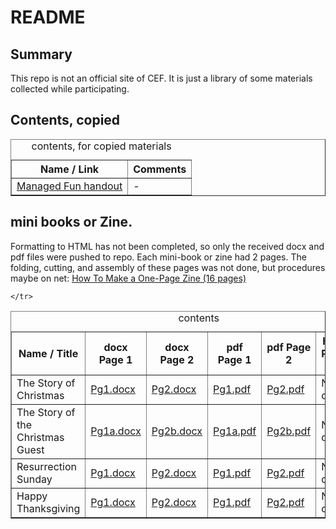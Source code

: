 # README

## Summary
This repo is not an official site of CEF. It is just a library of some materials collected while participating.

## Contents, copied
<table border=1><caption>contents, for copied materials</caption>
<tr><th>Name / Link</th><th>Comments</th></tr>
<tr><td><a href="https://html-preview.github.io/?url=https://raw.githubusercontent.com/sword-2/CEF/main/admin/handout-managed%20fun/managed%20fun.html">Managed Fun handout</a></td><td>-</td></tr>
</table>


## mini books or Zine.

<p>
Formatting to HTML has not been completed, so only the received docx and pdf files were pushed to repo. Each mini-book or zine had 2 pages. The folding, cutting, and assembly of these pages was not done, but procedures maybe on net: <a href="https://anatomicair.com/how-to-make-a-one-page-zine/">How To Make a One-Page Zine (16 pages)</a>
</p>

<table border=1><caption>contents</caption>
<tr>
	<th>Name / Title</th>
	<th>docx Page 1</th>
	<th>docx Page 2</th>
	<th>pdf Page 1</th>
	<th>pdf Page 2</th>
	<th>html Page 1</th>
	<th>html Page 2</th>
	</tr>

<tr>
	<td>The Story of Christmas</td>
	<td><a href="https://github.com/sword-2/CEF/blob/main/zine/ChristmasStory/docx/ChristmasStory120523Pg1.docx">Pg1.docx</a></td>
	<td><a href="https://github.com/sword-2/CEF/blob/main/zine/ChristmasStory/docx/ChristmasStory120523Pg2.docx">Pg2.docx</a></td>
	<td><a href="https://github.com/sword-2/CEF/blob/main/zine/ChristmasStory/pdf/ChristmasStory120523Pg1.pdf">Pg1.pdf</a></td>
	<td><a href="https://github.com/sword-2/CEF/blob/main/zine/ChristmasStory/pdf/ChristmasStory120523Pg2.pdf">Pg2.pdf</a></td>
	<td>Not done</td>
	<td>Not done</td>	
	</tr>

<tr>
	<td>The Story of the Christmas Guest</td>
	<td><a href="https://github.com/sword-2/CEF/blob/main/zine/ChristmasGuest/docx/ChristmasGuest2023Pg1a.docx">Pg1a.docx</a></td>
	<td><a href="https://github.com/sword-2/CEF/blob/main/zine/ChristmasGuest/docx/ChristmasGuest2023Pg2b.docx">Pg2b.docx</a></td>
	<td><a href="https://github.com/sword-2/CEF/blob/main/zine/ChristmasGuest/pdf/ChristmasGuest2023Pg1a.pdf">Pg1a.pdf</a></td>
	<td><a href="https://github.com/sword-2/CEF/blob/main/zine/ChristmasGuest/pdf/ChristmasGuest2023Pg2b.pdf">Pg2b.pdf</a></td>
	<td>Not done</td>
	<td>Not done</td>	
	
	</tr>
<tr>
	<td>Resurrection Sunday</td>
	<td><a href="https://github.com/sword-2/CEF/blob/main/zine/Easter/docx/Easter100922Pg1.docx">Pg1.docx</a></td>
	<td><a href="https://github.com/sword-2/CEF/blob/main/zine/Easter/docx/Easter100922Pg2.docx">Pg2.docx</a></td>
	<td><a href="https://github.com/sword-2/CEF/blob/main/zine/Easter/pdf/Easter100922Pg1.pdf">Pg1.pdf</a></td>
	<td><a href="https://github.com/sword-2/CEF/blob/main/zine/Easter/pdf/Easter100922Pg2.pdf">Pg2.pdf</a></td>
	<td>Not done</td>
	<td>Not done</td>	
	</tr>

<tr>
	<td>Happy Thanksgiving</td>
	<td><a href="https://github.com/sword-2/CEF/blob/main/zine/Thanksgiving/docx/Thanksgiving2023Pg1.docx">Pg1.docx</a></td>
	<td><a href="https://github.com/sword-2/CEF/blob/main/zine/Thanksgiving/docx/Thanksgiving2023Pg2.docx">Pg2.docx</a></td>
	<td><a href="https://github.com/sword-2/CEF/blob/main/zine/Thanksgiving/pdf/Thanksgiving2023Pg1.pdf">Pg1.pdf</a></td>
	<td><a href="https://github.com/sword-2/CEF/blob/main/zine/Thanksgiving/pdf/Thanksgiving2023Pg2.pdf">Pg2.pdf</a></td>
	<td>Not done</td>
	<td>Not done</td>	
	</tr>
</table>

